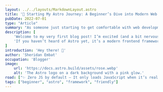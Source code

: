 ```yaml
---
layout: ../../layouts/MarkdownLayout.astro
title: '🚀 Starting My Astro Journey: A Beginner’s Dive into Modern Web Development'
pubDate: 2022-07-01
type: "Article"
summary: "As someone just starting to get comfortable with web development, I’ve been exploring different tools and frameworks like React, Vue, and plain HTML/CSS."
description: [
    'Welcome to my very first blog post! I’m excited (and a bit nervous) to start this blogging journey — and what better way to begin than by documenting something I’m just getting into: Astro!',
    'If you haven’t heard of Astro yet, it’s a modern frontend framework that’s been making waves in the web development world. It’s designed for building fast, content-focused websites using a “islands architecture” approach. In simple terms: Astro helps you ship less JavaScript, making your websites faster and easier to maintain.'
]
introduction: 'Hey there! 👋'
author: 'Sheridan Embat'
occupation: 'Blogger'
image:
    url: 'https://docs.astro.build/assets/rose.webp'
    alt: 'The Astro logo on a dark background with a pink glow.'
road: ["✨ Zero JS by default – It only loads JavaScript when it’s really needed.", "📦 Bring your own framework – You can mix and match React, Svelte, Vue, etc.", "⚡ Blazing fast performance – Static site generation feels super snappy.","🧠 Great for learning – The structure is clean and beginner-friendly."]
tags: ["beginner", "astro", "framework", "friendly"]
---
```

